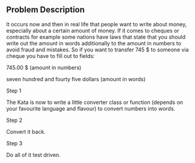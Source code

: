 Problem Description
-------------------

It occurs now and then in real life that people want to write about money, especially about a certain amount of money. If it comes to cheques or contracts for example some nations have laws that state that you should write out the amount in words additionally to the amount in numbers to avoid fraud and mistakes. So if you want to transfer 745 $ to someone via cheque you have to fill out to fields:

745.00 $ (amount in numbers)

seven hundred and fourty five dollars (amount in words)

Step 1

The Kata is now to write a little converter class or function (depends on your favourite language and flavour) to convert numbers into words.

Step 2

Convert it back.

Step 3

Do all of it test driven.
